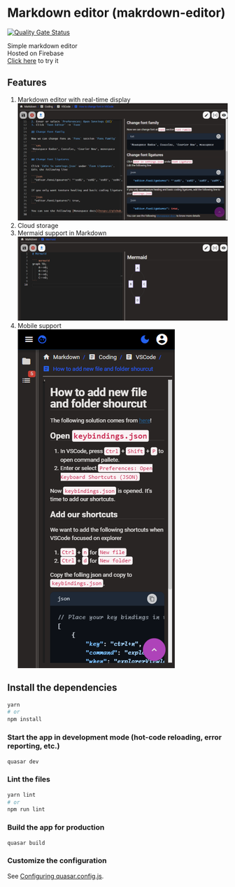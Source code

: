# Markdown editor (makrdown-editor)

[![Quality Gate Status](https://sonarcloud.io/api/project_badges/measure?project=JunHaoShih_markdown-editor&metric=alert_status)](https://sonarcloud.io/summary/new_code?id=JunHaoShih_markdown-editor)

Simple markdown editor  
Hosted on Firebase  
[Click here](https://markdown-editor-da01c.web.app/) to try it

## Features

1. Markdown editor with real-time display  
![real-time-display](docs/imgs/realtime-display.png)
3. Cloud storage
4. Mermaid support in Markdown  
![mermaid-support](docs/imgs/mermaid-support.png)
5. Mobile support  
![mobile-support](docs/imgs/mobile-support.png)

## Install the dependencies
```bash
yarn
# or
npm install
```

### Start the app in development mode (hot-code reloading, error reporting, etc.)
```bash
quasar dev
```


### Lint the files
```bash
yarn lint
# or
npm run lint
```



### Build the app for production
```bash
quasar build
```

### Customize the configuration
See [Configuring quasar.config.js](https://v2.quasar.dev/quasar-cli-vite/quasar-config-js).
